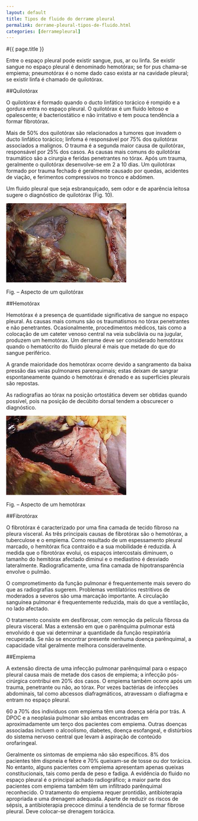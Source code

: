 ```yaml
---
layout: default
title: Tipos de fluido do derrame pleural
permalink: derrame-pleural-tipos-de-fluido.html
categories: [derramepleural]
---
```


#{{ page.title }}

Entre o espaço pleural pode existir sangue, pus, ar ou linfa. Se existir sangue no espaço pleural é denominado hemotórax; se for pus chama-se empiema; pneumotórax é o nome dado caso exista ar na cavidade pleural; se existir linfa é chamado de quilotórax.

##Quilotórax

O quilotórax é formado quando o ducto linfático torácico é rompido e a gordura entra no espaço pleural. O quilotórax é um fluido leitoso e opalescente; é bacteriostático e não irritativo e tem pouca tendência a formar fibrotórax.

Mais de 50% dos quilotórax são relacionados a tumores que invadem o ducto linfático torácico; linfoma é responsável por 75% dos quilotórax associados a malignos. O trauma é a segunda maior causa de quilotórax, responsável por 25% dos casos. As causas mais comuns do quilotórax traumático são a cirurgia e feridas penetrantes no tórax. Após um trauma, geralmente o quilotórax desenvolve-se em 2 a 10 dias.
Um quilotórax formado por trauma fechado é geralmente causado por quedas, acidentes de viação, e ferimentos compressivos no tronco e abdómen.

Um fluido pleural que seja esbranquiçado, sem odor e de aparência leitosa sugere o diagnóstico de quilotórax (Fig. 10).

![Aspecto de um quilotórax](/assets/derrame-pleural-diagnostico_clip_image004.jpg)

Fig. – Aspecto de um quilotórax

##Hemotórax

Hemotórax é a presença de quantidade significativa de sangue no espaço pleural. As causas mais comuns são os traumatismos no tórax penetrantes e não penetrantes.
Ocasionalmente, procedimentos médicos, tais como a colocação de um cateter venoso central na veia subclávia ou na jugular, produzem um hemotórax.
Um derrame deve ser considerado hemotórax quando o hematócrito do fluido pleural é mais que metade do que do sangue periférico.

A grande maioridade dos hemotórax ocorre devido a sangramento da baixa pressão das veias pulmonares parenquimais; estas deixam de sangrar espontaneamente quando o hemotórax é drenado e as superfícies pleurais são repostas.

As radiografias ao tórax na posição ortostática devem ser obtidas quando possível, pois na posição de decúbito dorsal tendem a obscurecer o diagnóstico.

![Aspecto de um hemotórax](/assets/derrame-pleural-diagnostico_clip_image006.jpg)

Fig.  – Aspecto de um hemotórax

##Fibrotórax

O fibrotórax é caracterizado por uma fina camada de tecido fibroso na pleura visceral. As três principais causas de fibrotórax são o hemotórax, a tuberculose e o empiema. Como resultado de um espessamento pleural marcado, o hemitórax fica contraído e a sua mobilidade é reduzida. À medida que o fibrotórax evolui, os espaços intercostais diminuem, o tamanho do hemitórax afectado diminui e o mediastino é desviado lateralmente. Radiograficamente, uma fina camada de hipotransparência envolve o pulmão.

O comprometimento da função pulmonar é frequentemente mais severo do que as radiografias sugerem. Problemas ventilatórios restritivos de moderados a severos são uma marcação importante. A circulação sanguínea pulmonar é frequentemente reduzida, mais do que a ventilação, no lado afectado.

O tratamento consiste em desfibrosar, com remoção da película fibrosa da pleura visceral. Mas a extensão em que o parênquima pulmonar está envolvido é que vai determinar a quantidade da função respiratória recuperada.
Se não se encontrar presente nenhuma doença parênquimal, a capacidade vital geralmente melhora consideravelmente.

##Empiema

A extensão directa de uma infecção pulmonar parênquimal para o espaço pleural causa mais de metade dos casos de empiema; a infecção pós-cirúrgica contribui em 20% dos casos. O empiema também ocorre após um trauma, penetrante ou não, ao tórax. Por vezes bactérias de infecções abdominais, tal como abcessos diafragmáticos, atravessam o diafragma e entram no espaço pleural.

60 a 70% dos indivíduos com empiema têm uma doença séria por trás. A DPOC e a neoplasia pulmonar são ambas encontradas em aproximadamente um terço dos pacientes com empiema. Outras doenças associadas incluem o alcoolismo, diabetes, doença esofangeal, e distúrbios do sistema nervoso central que levam à aspiração de conteúdo orofaringeal.

Geralmente os sintomas de empiema não são específicos. 8% dos pacientes têm dispneia e febre e 70% queixam-se de tosse ou dor torácica. No entanto, alguns pacientes com empiema apresentam apenas queixas constitucionais, tais como perda de peso e fadiga. A evidência do fluido no espaço pleural é o principal achado radiográfico; a maior parte dos pacientes com empiema também têm um infiltrado parênquimal reconhecido.
O tratamento do empiema requer prontidão, antibioterapia apropriada e uma drenagem adequada. Aparte de reduzir os riscos de sépsis, a antibioterapia precoce diminui a tendência de se formar fibrose pleural. Deve colocar-se drenagem torácica.
